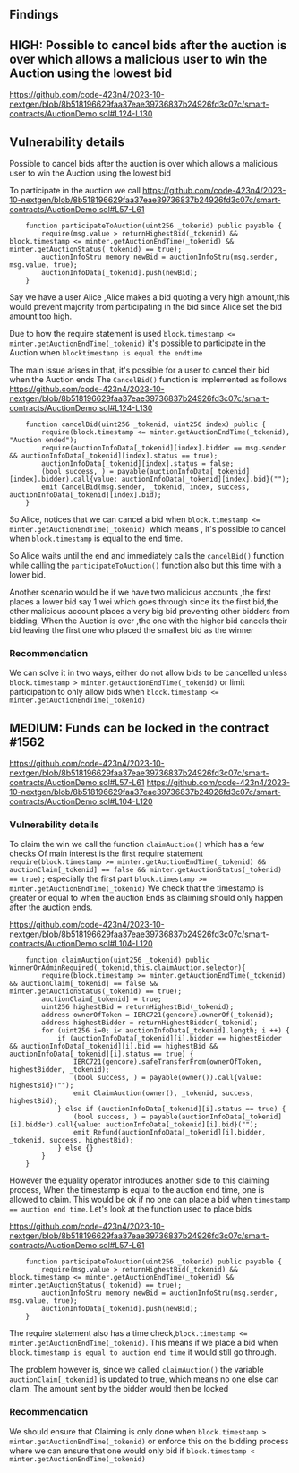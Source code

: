 ## Findings

## HIGH: Possible to cancel bids after the auction is over which allows a malicious user to win the Auction using the lowest bid

https://github.com/code-423n4/2023-10-nextgen/blob/8b518196629faa37eae39736837b24926fd3c07c/smart-contracts/AuctionDemo.sol#L124-L130

## Vulnerability details

Possible to cancel bids after the auction is over which allows a malicious user to win the Auction using the lowest bid

To participate in the auction we call https://github.com/code-423n4/2023-10-nextgen/blob/8b518196629faa37eae39736837b24926fd3c07c/smart-contracts/AuctionDemo.sol#L57-L61

```solidity
    function participateToAuction(uint256 _tokenid) public payable {
        require(msg.value > returnHighestBid(_tokenid) && block.timestamp <= minter.getAuctionEndTime(_tokenid) && minter.getAuctionStatus(_tokenid) == true);
        auctionInfoStru memory newBid = auctionInfoStru(msg.sender, msg.value, true);
        auctionInfoData[_tokenid].push(newBid);
    }
```

Say we have a user Alice ,Alice makes a bid quoting a very high amount,this would prevent majority from participating in the bid since Alice set the bid amount too high.

Due to how the require statement is used `block.timestamp <= minter.getAuctionEndTime(_tokenid)` it's possible to participate in the Auction when `blocktimestanp is equal the endtime`

The main issue arises in that, it's possible for a user to cancel their bid when the Auction ends
The `CancelBid()` function is implemented as follows https://github.com/code-423n4/2023-10-nextgen/blob/8b518196629faa37eae39736837b24926fd3c07c/smart-contracts/AuctionDemo.sol#L124-L130

```solidity
    function cancelBid(uint256 _tokenid, uint256 index) public {
        require(block.timestamp <= minter.getAuctionEndTime(_tokenid), "Auction ended");
        require(auctionInfoData[_tokenid][index].bidder == msg.sender && auctionInfoData[_tokenid][index].status == true);
        auctionInfoData[_tokenid][index].status = false;
        (bool success, ) = payable(auctionInfoData[_tokenid][index].bidder).call{value: auctionInfoData[_tokenid][index].bid}("");
        emit CancelBid(msg.sender, _tokenid, index, success, auctionInfoData[_tokenid][index].bid);
    }

```

So Alice, notices that we can cancel a bid when `block.timestamp <= minter.getAuctionEndTime(_tokenid) `which means , it's possible to cancel when `block.timestamp` is equal to the end time.

So Alice waits until the end and immediately calls the `cancelBid()` function while calling the `participateToAuction()` function also but this time with a lower bid.

Another scenario would be if we have two malicious accounts ,the first places a lower bid say 1 wei which goes through since its the first bid,the other malicious account places a very big bid preventing other bidders from bidding, When the Auction is over ,the one with the higher bid cancels their bid leaving the first one who placed the smallest bid as the winner

### Recommendation

We can solve it in two ways, either do not allow bids to be cancelled unless `block.timestamp > minter.getAuctionEndTime(_tokenid)` or limit participation to only allow bids when `block.timestamp <= minter.getAuctionEndTime(_tokenid)`

## MEDIUM: Funds can be locked in the contract #1562

https://github.com/code-423n4/2023-10-nextgen/blob/8b518196629faa37eae39736837b24926fd3c07c/smart-contracts/AuctionDemo.sol#L57-L61
https://github.com/code-423n4/2023-10-nextgen/blob/8b518196629faa37eae39736837b24926fd3c07c/smart-contracts/AuctionDemo.sol#L104-L120

### Vulnerability details

To claim the win we call the function `claimAuction()` which has a few checks
Of main interest is the first require statement `require(block.timestamp >= minter.getAuctionEndTime(_tokenid) && auctionClaim[_tokenid] == false && minter.getAuctionStatus(_tokenid) == true);` especially the first part `block.timestamp >= minter.getAuctionEndTime(_tokenid)`
We check that the timestamp is greater or equal to when the auction Ends as claiming should only happen after the auction ends.

https://github.com/code-423n4/2023-10-nextgen/blob/8b518196629faa37eae39736837b24926fd3c07c/smart-contracts/AuctionDemo.sol#L104-L120

```solidity
    function claimAuction(uint256 _tokenid) public WinnerOrAdminRequired(_tokenid,this.claimAuction.selector){
        require(block.timestamp >= minter.getAuctionEndTime(_tokenid) && auctionClaim[_tokenid] == false && minter.getAuctionStatus(_tokenid) == true);
        auctionClaim[_tokenid] = true;
        uint256 highestBid = returnHighestBid(_tokenid);
        address ownerOfToken = IERC721(gencore).ownerOf(_tokenid);
        address highestBidder = returnHighestBidder(_tokenid);
        for (uint256 i=0; i< auctionInfoData[_tokenid].length; i ++) {
            if (auctionInfoData[_tokenid][i].bidder == highestBidder && auctionInfoData[_tokenid][i].bid == highestBid && auctionInfoData[_tokenid][i].status == true) {
                IERC721(gencore).safeTransferFrom(ownerOfToken, highestBidder, _tokenid);
                (bool success, ) = payable(owner()).call{value: highestBid}("");
                emit ClaimAuction(owner(), _tokenid, success, highestBid);
            } else if (auctionInfoData[_tokenid][i].status == true) {
                (bool success, ) = payable(auctionInfoData[_tokenid][i].bidder).call{value: auctionInfoData[_tokenid][i].bid}("");
                emit Refund(auctionInfoData[_tokenid][i].bidder, _tokenid, success, highestBid);
            } else {}
        }
    }
```

However the equality operator introduces another side to this claiming process, When the timestamp is equal to the auction end time, one is allowed to claim. This would be ok if no one can place a bid when `timestamp == auction end time`. Let's look at the function used to place bids

https://github.com/code-423n4/2023-10-nextgen/blob/8b518196629faa37eae39736837b24926fd3c07c/smart-contracts/AuctionDemo.sol#L57-L61

```solidity
    function participateToAuction(uint256 _tokenid) public payable {
        require(msg.value > returnHighestBid(_tokenid) && block.timestamp <= minter.getAuctionEndTime(_tokenid) && minter.getAuctionStatus(_tokenid) == true);
        auctionInfoStru memory newBid = auctionInfoStru(msg.sender, msg.value, true);
        auctionInfoData[_tokenid].push(newBid);
    }
```

The require statement also has a time check,`block.timestamp <= minter.getAuctionEndTime(_tokenid)`. This means if we place a bid when `block.timestamp is equal to auction end time` it would still go through.

The problem however is, since we called `claimAuction()` the variable `auctionClaim[_tokenid]` is updated to true, which means no one else can claim. The amount sent by the bidder would then be locked

### Recommendation

We should ensure that Claiming is only done when `block.timestamp > minter.getAuctionEndTime(_tokenid)` or enforce this on the bidding process where we can ensure that one would only bid if `block.timestamp < minter.getAuctionEndTime(_tokenid)`
